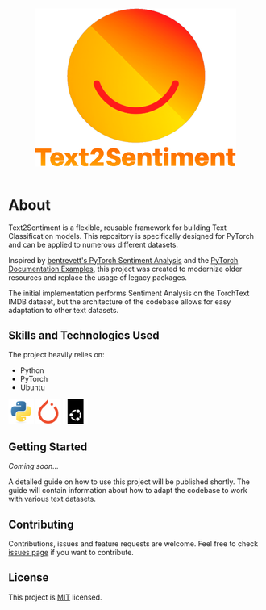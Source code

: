 &nbsp;
<div id="header" align="center">
  <img src="https://github.com/Jack-Development/Text2Sentiment/blob/main/Resources/logo.png" width="400"/>
</div>
&nbsp;

# About

Text2Sentiment is a flexible, reusable framework for building Text Classification models. This repository is specifically designed for PyTorch and can be applied to numerous different datasets.

Inspired by [bentrevett's PyTorch Sentiment Analysis](https://github.com/bentrevett/pytorch-sentiment-analysis/blob/master/1%20-%20Simple%20Sentiment%20Analysis.ipynb) and the [PyTorch Documentation Examples](https://github.com/pytorch/tutorials/blob/main/beginner_source/text_sentiment_ngrams_tutorial.py), this project was created to modernize older resources and replace the usage of legacy packages.

The initial implementation performs Sentiment Analysis on the TorchText IMDB dataset, but the architecture of the codebase allows for easy adaptation to other text datasets.

## Skills and Technologies Used

The project heavily relies on:

- Python
- PyTorch
- Ubuntu

<div>
  <code><img height="50" src="https://github.com/devicons/devicon/blob/master/icons/python/python-original.svg" alt="python"></code>
  <code><img height="50" src="https://github.com/devicons/devicon/blob/master/icons/pytorch/pytorch-original.svg" alt="pytorch"></code>
  <code><img height="50" src="https://github.com/devicons/devicon/blob/master/icons/ubuntu/ubuntu-plain.svg" alt="ubuntu"></code>
</div>

## Getting Started

_Coming soon..._

A detailed guide on how to use this project will be published shortly. The guide will contain information about how to adapt the codebase to work with various text datasets.

## Contributing

Contributions, issues and feature requests are welcome. Feel free to check [issues page](https://github.com/Jack-Development/TextClassification/issues) if you want to contribute.

## License

This project is [MIT](https://choosealicense.com/licenses/mit/) licensed.
